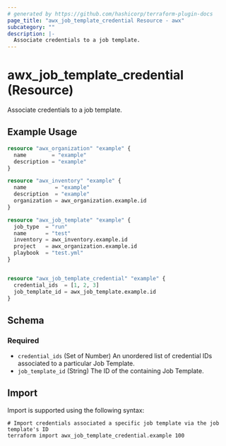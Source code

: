 ```yaml
---
# generated by https://github.com/hashicorp/terraform-plugin-docs
page_title: "awx_job_template_credential Resource - awx"
subcategory: ""
description: |-
  Associate credentials to a job template.
---
```


# awx_job_template_credential (Resource)

Associate credentials to a job template.

## Example Usage

```terraform
resource "awx_organization" "example" {
  name        = "example"
  description = "example"
}

resource "awx_inventory" "example" {
  name         = "example"
  description  = "example"
  organization = awx_organization.example.id
}

resource "awx_job_template" "example" {
  job_type  = "run"
  name      = "test"
  inventory = awx_inventory.example.id
  project   = awx_organization.example.id
  playbook  = "test.yml"
}


resource "awx_job_template_credential" "example" {
  credential_ids  = [1, 2, 3]
  job_template_id = awx_job_template.example.id
}
```

<!-- schema generated by tfplugindocs -->
## Schema

### Required

- `credential_ids` (Set of Number) An unordered list of credential IDs associated to a particular Job Template.
- `job_template_id` (String) The ID of the containing Job Template.

## Import

Import is supported using the following syntax:

```shell
# Import credentials associated a specific job template via the job template's ID
terraform import awx_job_template_credential.example 100
```
